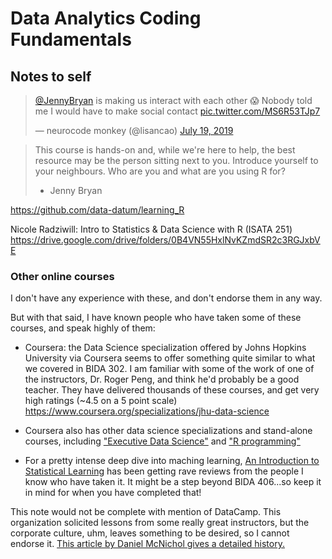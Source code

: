 # Data Analytics Coding Fundamentals

## Notes to self


<blockquote class="twitter-tweet" data-lang="en"><p lang="en" dir="ltr"><a href="https://twitter.com/JennyBryan?ref_src=twsrc%5Etfw">@JennyBryan</a> is making us interact with each other 😱 Nobody told me I would have to make social contact <a href="https://t.co/MS6R53TJp7">pic.twitter.com/MS6R53TJp7</a></p>&mdash; neurocode monkey (@lisancao) <a href="https://twitter.com/lisancao/status/1152029096597020673?ref_src=twsrc%5Etfw">July 19, 2019</a></blockquote>
<script async src="https://platform.twitter.com/widgets.js" charset="utf-8"></script>


> This course is hands-on and, while we're here to help, the best resource may be the person sitting next to you.
> Introduce yourself to your neighbours. Who are you and what are you using R for?
> - Jenny Bryan


https://github.com/data-datum/learning_R



Nicole Radziwill: Intro to Statistics & Data Science with R (ISATA 251)
https://drive.google.com/drive/folders/0B4VN55HxlNvKZmdSR2c3RGJxbVE




### Other online courses

I don't have any experience with these, and don't endorse them in any way. 

But with that said, I have known people who have taken some of these courses, and speak highly of them:

* Coursera: the Data Science specialization offered by Johns Hopkins University via Coursera seems to offer something quite similar to what we covered in BIDA 302. I am familiar with some of the work of one of the instructors, Dr. Roger Peng, and think he'd probably be a good teacher. They have delivered thousands of these courses, and get very high ratings (~4.5 on a 5 point scale)    https://www.coursera.org/specializations/jhu-data-science

* Coursera also has other data science specializations and stand-alone courses, including ["Executive Data Science"](https://www.coursera.org/specializations/executive-data-science) and ["R programming"](https://www.coursera.org/learn/r-programming)

* For a pretty intense deep dive into maching learning, [An Introduction to Statistical Learning](https://www.statlearning.com/) has been getting rave reviews from the people I know who have taken it. It might be a step beyond BIDA 406...so keep it in mind for when you have completed that!

This note would not be complete with mention of DataCamp. This organization solicited lessons from some really great instructors, but the corporate culture, uhm, leaves something to be desired, so I cannot endorse it. [This article by Daniel McNichol gives a detailed history.](https://dnlmc.medium.com/dont-use-datacamp-ef04adcf1b7f#)


